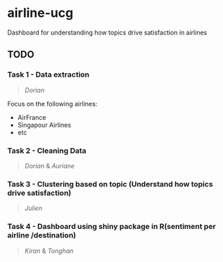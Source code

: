 # airline-ucg
Dashboard for understanding how topics drive satisfaction in airlines

## TODO

### Task 1 - Data extraction

> *Dorian*

Focus on the following airlines:
- AirFrance
- Singapour Airlines
- etc

### Task 2 - Cleaning Data 
> *Dorian* & *Auriane*

### Task 3 - Clustering based on topic (Understand how topics drive satisfaction)
> *Julien*

### Task 4 - Dashboard using shiny package in R(sentiment per airline /destination)
> *Kiran* & *Tonghan*
